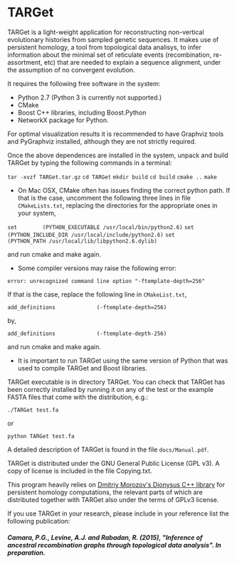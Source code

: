 # TARGet

TARGet is a light-weight application for reconstructing non-vertical 
evolutionary histories from sampled genetic sequences. It makes use 
of persistent homology, a tool from topological data analisys, 
to infer information about the minimal set of reticulate events 
(recombination, re-assortment, etc) that are needed to explain a 
sequence alignment, under the assumption of no convergent evolution. 

It requires the following free software in the system:

- Python 2.7 (Python 3 is currently not supported.)
- CMake
- Boost C++ libraries, including Boost.Python
- NetworkX package for Python.

For optimal visualization results it is recommended to have Graphviz 
tools and PyGraphviz installed, although they are not strictly required.

Once the above dependences are installed in the system, unpack and 
build TARGet by typing the following commands in a terminal:

`tar -xvzf TARGet.tar.gz`
`cd TARGet`
`mkdir build`
`cd build`
`cmake ..`
`make`

* On Mac OSX, CMake often has issues finding the correct python path. 
If that is the case, uncomment the following three lines in file 
`CMakeLists.txt`, replacing the directories for the appropriate ones 
in your system,

`set        (PYTHON_EXECUTABLE /usr/local/bin/python2.6)`
`set        (PYTHON_INCLUDE_DIR /usr/local/include/python2.6)`
`set        (PYTHON_PATH /usr/local/lib/libpython2.6.dylib)`

and run cmake and make again.

* Some compiler versions may raise the following error:

`error: unrecognized command line option "-ftemplate-depth=256"`

If that is the case, replace the following line in `CMakeList.txt`,

`add_definitions             (-ftemplate-depth=256)`

by,

`add_definitions             (-ftemplate-depth-256)`

and run cmake and make again.

* It is important to run TARGet using the same version of Python that 
was used to compile TARGet and Boost libraries.

TARGet executable is in directory TARGet. You can check that TARGet 
has been correctly installed by running it on any of the test or the 
example FASTA files that come with the distribution, e.g.:

`./TARGet test.fa`

or

`python TARGet test.fa`

A detailed description of TARGet is found in the file `docs/Manual.pdf`.

TARGet is distributed under the GNU General Public License (GPL v3). A
copy of license is included in the file Copying.txt. 

This program heavily relies on [Dmitriy Morozov's Dionysus C++ library](http://www.mrzv.org/software/dionysus/) for persistent homology 
computations, the relevant parts of which are distributed together 
with TARGet also under the terms of GPLv3 license.

If you use TARGet in your research, please include in your reference 
list the following publication:

##### Camara, P.G., Levine, A.J. and Rabadan, R. (2015), "Inference of ancestral recombination graphs through topological data analysis". _In preparation_.
